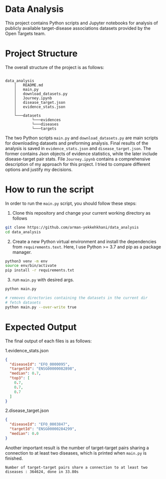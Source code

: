 # Data Analysis

This project contains Python scripts and Jupyter notebooks for analysis of publicly available target-disease
associations datasets provided by the Open Targets team.

# Project Structure

The overall structure of the project is as follows:

```bazaar

data_analysis
    │   README.md
    │   main.py
    │   download_datasets.py
    │   Journey.ipynb
    │   disease_target.json
    │   evidence_stats.json
    │
    └───datasets
            └───evidences
            └───diseases
            └───targets
```

The two Python scripts `main.py` and `download_datasets.py` are main scripts for downloading datasets and preforming
analysis. Final results of the analysis is saved in `evidence_stats.json` and `disease_target.json`. The former contains
Json objects of evidence statistics, while the later include disease-target pair stats. File `Journey.ipynb` contains a
comprehensive description of my approach for this project. I tried to compare different options and justify my
decisions.

# How to run the script

In order to run the `main.py` script, you should follow these steps:

1. Clone this repository and change your current working directory as follows

```bash
git clone https://github.com/arman-yekkehkhani/data_analysis
cd data_analysis
```

2. Create a new Python virtual environment and install the dependencies from `requirements.text`. Here, I use Python >=
   3.7 and pip as a package manager.

```bash
python3 venv -m env
source env/bin/activate
pip install -r requirements.txt
```

3. run `main.py` with desired args.

```bash
python main.py

# removes directories containing the datasets in the current dir
# fetch datasets
python main.py --over-write true
```

# Expected Output

The final output of each files is as follows:

1.evidence_stats.json

```json
{
  "diseaseId": "EFO_0000095",
  "targetId": "ENSG00000082898",
  "median": 0.7,
  "top3": [
    0.7,
    0.7,
    0.7
  ]
}
```

2.disease_target.json

```json
{
  "diseaseId": "EFO_0003847",
  "targetId": "ENSG00000284299",
  "median": 0.0
}
```

Another important result is the number of target-target pairs sharing a connection to at least two diseases, which is
printed when `main.py` is finished.

```text
Number of target-target pairs share a connection to at least two diseases : 364624, done in 33.80s
```



